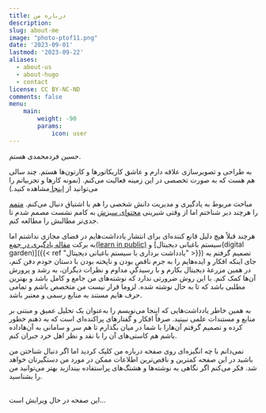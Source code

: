 ```yaml
---
title: درباره من
description:
slug: about-me
image: "photo-ptof11.png"
date: '2023-09-01'
lastmod: '2023-09-22'
aliases:
  - about-us
  - about-hugo
  - contact
license: CC BY-NC-ND
comments: false
menu:
    main: 
        weight: -90
        params:
            icon: user
---
```


حسین فردمحمدی هستم.

به طراحی و تصویرسازی علاقه دارم و عاشق کاریکاتورها و کارتون‌ها هستم. چند سالی هم هست که به صورت تخصصی در این زمینه فعالیت می‌کنم. (نمونه کارها و تجربیاتم را می‌توانید از [اینجا ](https://hoseinfm.ir)مشاهده کنید.)

مباحث مربوط به یادگیری و مدیریت دانش شخصی را هم با اشتیاق دنبال می‌کنم. [متمم](https://motamem.org/) را هرچند دیر شناختم اما از وقتی شیرینی [محتوای سبزش](https://motamem.org/%D9%85%D8%AD%D8%AA%D9%88%D8%A7%DB%8C-%D9%87%D9%85%DB%8C%D8%B4%D9%87-%D8%B3%D8%A8%D8%B2-%DA%86%DB%8C%D8%B3%D8%AA/) به کامم نشست مصمم شدم تا جدی‌تر مطالبش را مطالعه کنم.

هرچند قبلاً هیچ دلیل قانع کننده‌ای برای انتشار یادداشت‌هایم در فضای مجازی نداشتم اما به برکت [مقاله یادگیری در جمع(learn in public)](https://www.swyx.io/learn-in-public) و [سیستم باغبانی دیجیتال(digital garden)]({{< ref "یادداشت برداری با سیستم باغبانی دیجیتال" >}}) تصمیم گرفتم به جای اینکه افکار و ایده‌هایم را به جرم ناقص بودن و ناپخته بودن با دستان خودم دفن کنم، در همین مزرعۀ دیجیتال بکارم و با رسیدگیِ مداوم و نظرات دیگران، به رشد و پرورش آن‌ها کمک کنم. با این روش ضرورتی ندارد که نوشته‌های من جامع و کامل باشد و بهترین مطلبی باشد که تا به حال نوشته شده. لزوما قرار نیست من متخصص باشم و تمامی حرف هایم مستند به منابع رسمی و معتبر باشد.

به همین خاطر یادداشت‌هایی که اینجا می‌نویسم را به‌عنوان یک تحلیل عمیق و مبتنی بر منابع و مستندات علمی نبینید. صرفاً افکار و گفتارهای پراکنده‌ای است که به ذهنم خطور کرده و تصمیم گرفتم آن‌هارا با شما در میان بگذارم تا هم سر و سامانی به آن‌هاداده باشم هم کاستی‌های آن را با نقد و نظر اهل خرد جبران کنم.

نمی‌دانم با چه انگیزه‌ای روی صفحه درباره من کلیک کردید اما اگر دنبال شناختن من باشید در این صفحه کمترین و ناقص‌ترین اطلاعات ممکن در مورد من دستگیرتان خواهد شد. فکر می‌کنم اگر نگاهی به نوشته‌ها و هشتگ‌های پراستفاده بیندازید بهتر می‌توانید من را بشناسید.


<br/>
این صفحه در حال ویرایش است...

###### ‌